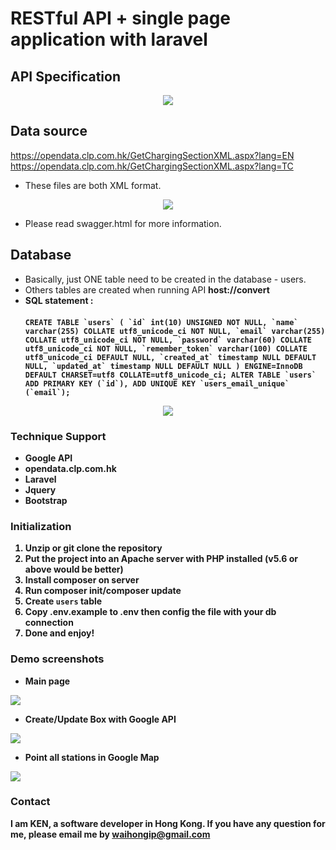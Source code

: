 # RESTful API + single page application with laravel

## API Specification 
<p align="center">
  <img src="https://i.ibb.co/wKtKr5C/screencapture-localhost-laravel-restful-swagger-html-2019-04-30-01-19-09.png">
</p>

## Data source
https://opendata.clp.com.hk/GetChargingSectionXML.aspx?lang=EN
https://opendata.clp.com.hk/GetChargingSectionXML.aspx?lang=TC
* These files are both XML format.

<p align="center">
    <img src="https://i.ibb.co/X73Fch0/1234.png">
</p>

* Please read swagger.html for more information.

## Database
* Basically, just ONE table need to be created in the database - users. 
* Others tables are created when running API <b>host://convert<b>
* SQL statement : <br><br>
``CREATE TABLE `users` (
                      `id` int(10) UNSIGNED NOT NULL,
                      `name` varchar(255) COLLATE utf8_unicode_ci NOT NULL,
                      `email` varchar(255) COLLATE utf8_unicode_ci NOT NULL,
                      `password` varchar(60) COLLATE utf8_unicode_ci NOT NULL,
                      `remember_token` varchar(100) COLLATE utf8_unicode_ci DEFAULT NULL,
                      `created_at` timestamp NULL DEFAULT NULL,
                      `updated_at` timestamp NULL DEFAULT NULL
                    ) ENGINE=InnoDB DEFAULT CHARSET=utf8 COLLATE=utf8_unicode_ci;
                    ALTER TABLE `users`
                      ADD PRIMARY KEY (`id`),
                      ADD UNIQUE KEY `users_email_unique` (`email`);
                    ``

<p align="center">
  <img src="https://i.ibb.co/0sf96gz/db.jpg">
</p>

### Technique Support
* Google API
* opendata.clp.com.hk
* Laravel
* Jquery
* Bootstrap


### Initialization
1. Unzip or git clone the repository
2. Put the project into an Apache server with PHP installed (v5.6 or above would be better)
3. Install composer on server
4. Run composer init/composer update
5. Create `users` table
6. Copy .env.example to .env then config the file with your db connection
7. Done and enjoy!

### Demo screenshots
* Main page
<img src="https://i.ibb.co/FDdHXWj/1.png">

* Create/Update Box with Google API
<img src="https://i.ibb.co/c8KsxNG/2.png">

* Point all stations in Google Map
<img src="https://i.ibb.co/c8KsxNG/3.png">

### Contact

I am KEN, a software developer in Hong Kong. If you have any question for me, please email me by waihongip@gmail.com